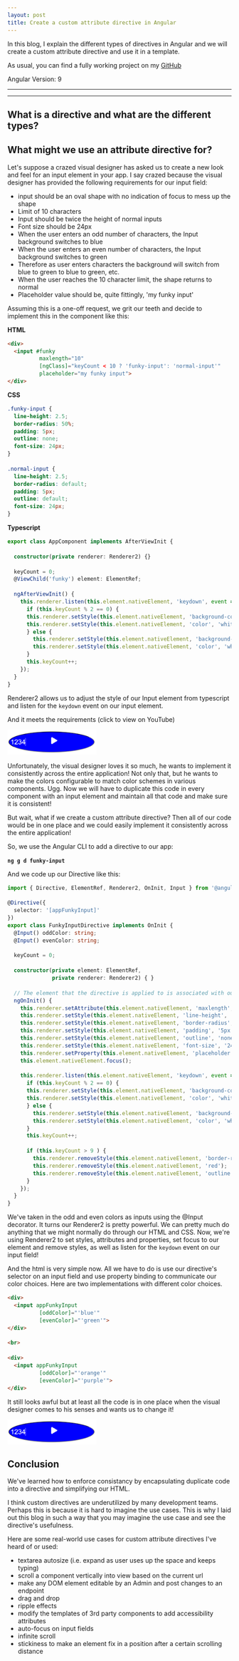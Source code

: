 ```yaml
---
layout: post
title: Create a custom attribute directive in Angular
---
```


In this blog, I explain the different types of directives in Angular and we will create a custom attribute directive and use it in a template.

As usual, you can find a fully working project on my [GitHub](https://github.com/DaveStaudenmaier/custom-attribute-directive)

Angular Version: 9

----
****

## What is a directive and what are the different types?

## What might we use an attribute directive for?

Let's suppose a crazed visual designer has asked us to create a new look and feel for an input element in your app.   I say crazed because the visual designer has provided the following requirements for our input field:
- input should be an oval shape with no indication of focus to mess up the shape
- Limit of 10 characters
- Input should be twice the height of normal inputs
- Font size should be 24px
- When the user enters an odd number of characters, the Input background switches to blue
- When the user enters an even number of characters, the Input background switches to green
- Therefore as user enters characters the background will switch from blue to green to blue to green, etc.
- When the user reaches the 10 character limit, the shape returns to normal
- Placeholder value should be, quite fittingly, 'my funky input'


Assuming this is a one-off request, we grit our teeth and decide to implement this in the component like this:

**HTML**
```html
<div>
  <input #funky
          maxlength="10"
          [ngClass]="keyCount < 10 ? 'funky-input': 'normal-input'"
          placeholder="my funky input">
</div>
```

**CSS**
```css
.funky-input {
  line-height: 2.5;
  border-radius: 50%;
  padding: 5px;
  outline: none;
  font-size: 24px;
}

.normal-input {
  line-height: 2.5;
  border-radius: default;
  padding: 5px;
  outline: default;
  font-size: 24px;
}
```

**Typescript**
```typescript
export class AppComponent implements AfterViewInit {

  constructor(private renderer: Renderer2) {}

  keyCount = 0;
  @ViewChild('funky') element: ElementRef;

  ngAfterViewInit() {
    this.renderer.listen(this.element.nativeElement, 'keydown', event => {
      if (this.keyCount % 2 == 0) {
      this.renderer.setStyle(this.element.nativeElement, 'background-color', 'green');
      this.renderer.setStyle(this.element.nativeElement, 'color', 'white');
      } else {
        this.renderer.setStyle(this.element.nativeElement, 'background-color', 'blue');
        this.renderer.setStyle(this.element.nativeElement, 'color', 'white');
      }
      this.keyCount++;
    });
  }
}
```

Renderer2 allows us to adjust the style of our Input element from typescript and listen for the `keydown` event on our input element.

And it meets the requirements (click to view on YouTube)

<a href="https://youtu.be/wiDZ0qVknqk"><img src="/images/blog/custom-attribute-directive/funky-input-screen-shot1.png" width="200px" target="_blank"></a>

Unfortunately, the visual designer loves it so much, he wants to implement it consistently across the entire application!  Not only that, but he wants to make the colors configurable to match color schemes in various components.  Ugg.  Now we will have to duplicate this code in every component with an input element and maintain all that code and make sure it is consistent!

But wait, what if we create a custom attribute directive?  Then all of our code would be in one place and we could easily implement it consistently across the entire application!

So, we use the Angular CLI to add a directive to our app:

**`ng g d funky-input`**

And we code up our Directive like this: 

```typescript
import { Directive, ElementRef, Renderer2, OnInit, Input } from '@angular/core';

@Directive({
  selector: '[appFunkyInput]'
})
export class FunkyInputDirective implements OnInit {
  @Input() oddColor: string;
  @Input() evenColor: string;

  keyCount = 0;

  constructor(private element: ElementRef,
              private renderer: Renderer2) { }

  // The element that the directive is applied to is associated with our element reference
  ngOnInit() {
    this.renderer.setAttribute(this.element.nativeElement, 'maxlength', '10');
    this.renderer.setStyle(this.element.nativeElement, 'line-height', '2.5');
    this.renderer.setStyle(this.element.nativeElement, 'border-radius', '50%');
    this.renderer.setStyle(this.element.nativeElement, 'padding', '5px');
    this.renderer.setStyle(this.element.nativeElement, 'outline', 'none');
    this.renderer.setStyle(this.element.nativeElement, 'font-size', '24px');
    this.renderer.setProperty(this.element.nativeElement, 'placeholder', 'my funky input');
    this.element.nativeElement.focus();

    this.renderer.listen(this.element.nativeElement, 'keydown', event => {
      if (this.keyCount % 2 == 0) {
      this.renderer.setStyle(this.element.nativeElement, 'background-color', this.evenColor);
      this.renderer.setStyle(this.element.nativeElement, 'color', 'white');
      } else {
        this.renderer.setStyle(this.element.nativeElement, 'background-color', this.oddColor);
        this.renderer.setStyle(this.element.nativeElement, 'color', 'white');
      }
      this.keyCount++;

      if (this.keyCount > 9 ) {
        this.renderer.removeStyle(this.element.nativeElement, 'border-radius');
        this.renderer.removeStyle(this.element.nativeElement, 'red');
        this.renderer.removeStyle(this.element.nativeElement, 'outline');
      }
    });
  }
}
```

We've taken in the odd and even colors as inputs using the @Input decorator.   It turns our Renderer2 is pretty powerful.  We can pretty much do anything that we might normally do through our HTML and CSS.  Now, we're using Renderer2 to set styles, attributes and properties, set focus to our element and remove styles, as well as listen for the `keydown` event on our input field!  

And the html is very simple now.  All we have to do is use our directive's selector on an input field and use property binding to communicate our color choices.  Here are two implementations with different color choices. 

```html
<div>
  <input appFunkyInput
          [oddColor]="'blue'"
          [evenColor]="'green'">
</div>

<br>

<div>
  <input appFunkyInput
          [oddColor]="'orange'"
          [evenColor]="'purple'">
</div>
```

It still looks awful but at least all the code is in one place when the visual designer comes to his senses and wants us to change it!

<a href="https://youtu.be/_obj-qX_8rA"><img src="/images/blog/custom-attribute-directive/funky-input-screen-shot1.png" width="200px" target="_blank"></a>

## Conclusion

We've learned how to enforce consistancy by encapsulating duplicate code into a directive and simplifying our HTML. 

I think custom directives are underutilized by many development teams.  Perhaps this is because it is hard to imagine the use cases.  This is why I laid out this blog in such a way that you may imagine the use case and see the directive's usefulness.  

Here are some real-world use cases for custom attribute directives I've heard of or used:
- textarea autosize (i.e. expand as user uses up the space and keeps typing)
- scroll a component vertically into view based on the current url
- make any DOM element editable by an Admin and post changes to an endpoint
- drag and drop
- ripple effects
- modify the templates of 3rd party components to add accessibility attributes
- auto-focus on input fields
- infinite scroll
- stickiness to make an element fix in a position after a certain scrolling distance
